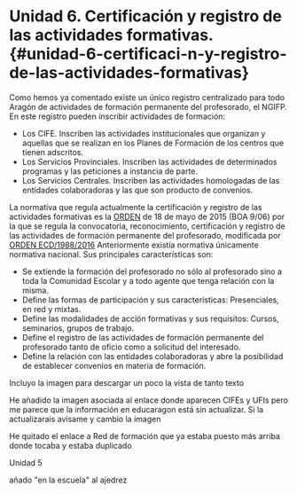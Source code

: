 # Unidad 6\. Certificación y registro de las actividades formativas. {#unidad-6-certificaci-n-y-registro-de-las-actividades-formativas}

Como hemos ya comentado  existe un único registro centralizado para todo Aragón de actividades de formación permanente del profesorado, el NGIFP. En este registro pueden inscribir actividades de formación:

*   Los CIFE. Inscriben las actividades institucionales que organizan y aquellas que se realizan en los Planes de Formación de los centros que tienen adscritos.
*   Los Servicios Provinciales. Inscriben las actividades de determinados programas y las peticiones a instancia de parte.
*   Los Servicios Centrales. Inscriben las actividades homologadas de las entidades colaboradoras y las que son producto de convenios.

La normativa que regula actualmente la certificación y registro de las actividades formativas es la [ORDEN](https://www.google.com/url?q=http://www.boa.aragon.es/cgi-bin/EBOA/BRSCGI?CMD%3DVEROBJ%26MLKOB%3D859076685454&sa=D&ust=1511515248819000&usg=AFQjCNH7tUu582UtB6l7X0pAwyE_IQ3JRw) de 18 de mayo de 2015 (BOA 9/06) por la que se regula la convocatoria, reconocimiento, certificación y registro de las actividades de formación permanente del profesorado, modificada por [ORDEN ECD/1988/2016](https://www.google.com/url?q=http://www.boa.aragon.es/cgi-bin/EBOA/BRSCGI?CMD%3DVEROBJ%26MLKOB%3D943762422424&sa=D&ust=1511515248820000&usg=AFQjCNHVmblp64keDhxJCCf87F4e0tk3-g)  Anteriormente existía normativa únicamente normativa nacional. Sus principales características son:

*   Se extiende la formación del profesorado no sólo al profesorado sino a toda la Comunidad Escolar y a todo agente que tenga relación con la misma.
*   Define las formas de participación y sus características: Presenciales, en red y mixtas.
*   Define las modalidades de acción formativas y sus requisitos: Cursos, seminarios, grupos de trabajo.
*   Define el registro de las actividades de formación permanente del profesorado tanto de oficio como a solicitud del interesado.
*   Define la relación con las entidades colaboradoras y abre la posibilidad de establecer convenios en materia de formación.

Incluyo la imagen para descargar un poco la vista de tanto texto

He añadido la imagen asociada al enlace donde aparecen CIFEs y UFIs pero me parece que la información en educaragon está sin actualizar. Si la actualizarais avísame y cambio la imagen

He quitado el enlace a Red de formación que ya estaba puesto más arriba donde tocaba y estaba duplicado

Unidad 5

añado  &quot;en la escuela&quot; al ajedrez